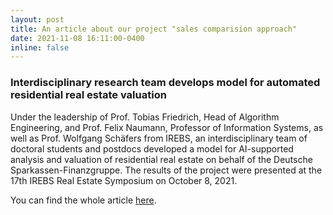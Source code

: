```yaml
---
layout: post
title: An article about our project "sales comparision approach"
date: 2021-11-08 16:11:00-0400
inline: false
---
```


### Interdisciplinary research team develops model for automated residential real estate valuation

Under the leadership of Prof. Tobias Friedrich, Head of Algorithm Engineering, and Prof. Felix Naumann, Professor of Information Systems, as well as Prof. Wolfgang Schäfers from IREBS, an interdisciplinary team of doctoral students and postdocs developed a model for AI-supported analysis and valuation of residential real estate on behalf of the Deutsche Sparkassen-Finanzgruppe. The results of the project were presented at the 17th IREBS Real Estate Symposium on October 8, 2021.

You can find the whole article <a href='https://hpi.de/news/jahrgaenge/2021/forschungsteam-entwickelt-modell-zur-automatisierten-bewertung-von-immobilien.html'>here</a>.